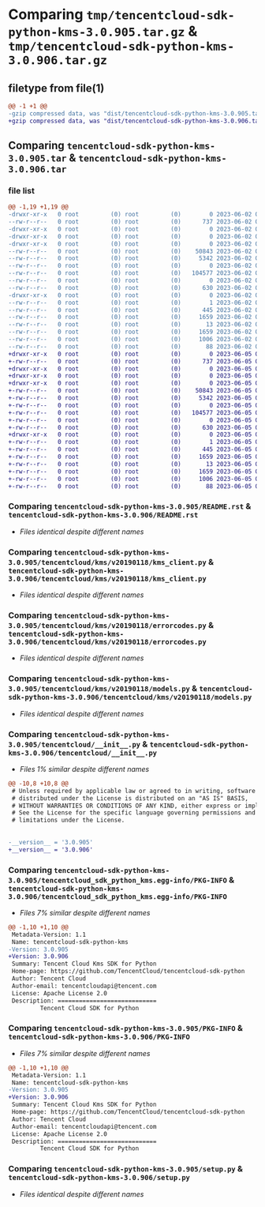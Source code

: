 # Comparing `tmp/tencentcloud-sdk-python-kms-3.0.905.tar.gz` & `tmp/tencentcloud-sdk-python-kms-3.0.906.tar.gz`

## filetype from file(1)

```diff
@@ -1 +1 @@
-gzip compressed data, was "dist/tencentcloud-sdk-python-kms-3.0.905.tar", last modified: Fri Jun  2 00:32:02 2023, max compression
+gzip compressed data, was "dist/tencentcloud-sdk-python-kms-3.0.906.tar", last modified: Mon Jun  5 00:37:28 2023, max compression
```

## Comparing `tencentcloud-sdk-python-kms-3.0.905.tar` & `tencentcloud-sdk-python-kms-3.0.906.tar`

### file list

```diff
@@ -1,19 +1,19 @@
-drwxr-xr-x   0 root         (0) root         (0)        0 2023-06-02 00:32:02.000000 tencentcloud-sdk-python-kms-3.0.905/
--rw-r--r--   0 root         (0) root         (0)      737 2023-06-02 00:32:02.000000 tencentcloud-sdk-python-kms-3.0.905/README.rst
-drwxr-xr-x   0 root         (0) root         (0)        0 2023-06-02 00:32:02.000000 tencentcloud-sdk-python-kms-3.0.905/tencentcloud/
-drwxr-xr-x   0 root         (0) root         (0)        0 2023-06-02 00:32:02.000000 tencentcloud-sdk-python-kms-3.0.905/tencentcloud/kms/
-drwxr-xr-x   0 root         (0) root         (0)        0 2023-06-02 00:32:02.000000 tencentcloud-sdk-python-kms-3.0.905/tencentcloud/kms/v20190118/
--rw-r--r--   0 root         (0) root         (0)    50843 2023-06-02 00:32:02.000000 tencentcloud-sdk-python-kms-3.0.905/tencentcloud/kms/v20190118/kms_client.py
--rw-r--r--   0 root         (0) root         (0)     5342 2023-06-02 00:32:02.000000 tencentcloud-sdk-python-kms-3.0.905/tencentcloud/kms/v20190118/errorcodes.py
--rw-r--r--   0 root         (0) root         (0)        0 2023-06-02 00:32:02.000000 tencentcloud-sdk-python-kms-3.0.905/tencentcloud/kms/v20190118/__init__.py
--rw-r--r--   0 root         (0) root         (0)   104577 2023-06-02 00:32:02.000000 tencentcloud-sdk-python-kms-3.0.905/tencentcloud/kms/v20190118/models.py
--rw-r--r--   0 root         (0) root         (0)        0 2023-06-02 00:32:02.000000 tencentcloud-sdk-python-kms-3.0.905/tencentcloud/kms/__init__.py
--rw-r--r--   0 root         (0) root         (0)      630 2023-06-02 00:32:02.000000 tencentcloud-sdk-python-kms-3.0.905/tencentcloud/__init__.py
-drwxr-xr-x   0 root         (0) root         (0)        0 2023-06-02 00:32:02.000000 tencentcloud-sdk-python-kms-3.0.905/tencentcloud_sdk_python_kms.egg-info/
--rw-r--r--   0 root         (0) root         (0)        1 2023-06-02 00:32:02.000000 tencentcloud-sdk-python-kms-3.0.905/tencentcloud_sdk_python_kms.egg-info/dependency_links.txt
--rw-r--r--   0 root         (0) root         (0)      445 2023-06-02 00:32:02.000000 tencentcloud-sdk-python-kms-3.0.905/tencentcloud_sdk_python_kms.egg-info/SOURCES.txt
--rw-r--r--   0 root         (0) root         (0)     1659 2023-06-02 00:32:02.000000 tencentcloud-sdk-python-kms-3.0.905/tencentcloud_sdk_python_kms.egg-info/PKG-INFO
--rw-r--r--   0 root         (0) root         (0)       13 2023-06-02 00:32:02.000000 tencentcloud-sdk-python-kms-3.0.905/tencentcloud_sdk_python_kms.egg-info/top_level.txt
--rw-r--r--   0 root         (0) root         (0)     1659 2023-06-02 00:32:02.000000 tencentcloud-sdk-python-kms-3.0.905/PKG-INFO
--rw-r--r--   0 root         (0) root         (0)     1006 2023-06-02 00:32:02.000000 tencentcloud-sdk-python-kms-3.0.905/setup.py
--rw-r--r--   0 root         (0) root         (0)       88 2023-06-02 00:32:02.000000 tencentcloud-sdk-python-kms-3.0.905/setup.cfg
+drwxr-xr-x   0 root         (0) root         (0)        0 2023-06-05 00:37:28.000000 tencentcloud-sdk-python-kms-3.0.906/
+-rw-r--r--   0 root         (0) root         (0)      737 2023-06-05 00:37:28.000000 tencentcloud-sdk-python-kms-3.0.906/README.rst
+drwxr-xr-x   0 root         (0) root         (0)        0 2023-06-05 00:37:28.000000 tencentcloud-sdk-python-kms-3.0.906/tencentcloud/
+drwxr-xr-x   0 root         (0) root         (0)        0 2023-06-05 00:37:28.000000 tencentcloud-sdk-python-kms-3.0.906/tencentcloud/kms/
+drwxr-xr-x   0 root         (0) root         (0)        0 2023-06-05 00:37:28.000000 tencentcloud-sdk-python-kms-3.0.906/tencentcloud/kms/v20190118/
+-rw-r--r--   0 root         (0) root         (0)    50843 2023-06-05 00:37:28.000000 tencentcloud-sdk-python-kms-3.0.906/tencentcloud/kms/v20190118/kms_client.py
+-rw-r--r--   0 root         (0) root         (0)     5342 2023-06-05 00:37:28.000000 tencentcloud-sdk-python-kms-3.0.906/tencentcloud/kms/v20190118/errorcodes.py
+-rw-r--r--   0 root         (0) root         (0)        0 2023-06-05 00:37:28.000000 tencentcloud-sdk-python-kms-3.0.906/tencentcloud/kms/v20190118/__init__.py
+-rw-r--r--   0 root         (0) root         (0)   104577 2023-06-05 00:37:28.000000 tencentcloud-sdk-python-kms-3.0.906/tencentcloud/kms/v20190118/models.py
+-rw-r--r--   0 root         (0) root         (0)        0 2023-06-05 00:37:28.000000 tencentcloud-sdk-python-kms-3.0.906/tencentcloud/kms/__init__.py
+-rw-r--r--   0 root         (0) root         (0)      630 2023-06-05 00:37:28.000000 tencentcloud-sdk-python-kms-3.0.906/tencentcloud/__init__.py
+drwxr-xr-x   0 root         (0) root         (0)        0 2023-06-05 00:37:28.000000 tencentcloud-sdk-python-kms-3.0.906/tencentcloud_sdk_python_kms.egg-info/
+-rw-r--r--   0 root         (0) root         (0)        1 2023-06-05 00:37:28.000000 tencentcloud-sdk-python-kms-3.0.906/tencentcloud_sdk_python_kms.egg-info/dependency_links.txt
+-rw-r--r--   0 root         (0) root         (0)      445 2023-06-05 00:37:28.000000 tencentcloud-sdk-python-kms-3.0.906/tencentcloud_sdk_python_kms.egg-info/SOURCES.txt
+-rw-r--r--   0 root         (0) root         (0)     1659 2023-06-05 00:37:28.000000 tencentcloud-sdk-python-kms-3.0.906/tencentcloud_sdk_python_kms.egg-info/PKG-INFO
+-rw-r--r--   0 root         (0) root         (0)       13 2023-06-05 00:37:28.000000 tencentcloud-sdk-python-kms-3.0.906/tencentcloud_sdk_python_kms.egg-info/top_level.txt
+-rw-r--r--   0 root         (0) root         (0)     1659 2023-06-05 00:37:28.000000 tencentcloud-sdk-python-kms-3.0.906/PKG-INFO
+-rw-r--r--   0 root         (0) root         (0)     1006 2023-06-05 00:37:28.000000 tencentcloud-sdk-python-kms-3.0.906/setup.py
+-rw-r--r--   0 root         (0) root         (0)       88 2023-06-05 00:37:28.000000 tencentcloud-sdk-python-kms-3.0.906/setup.cfg
```

### Comparing `tencentcloud-sdk-python-kms-3.0.905/README.rst` & `tencentcloud-sdk-python-kms-3.0.906/README.rst`

 * *Files identical despite different names*

### Comparing `tencentcloud-sdk-python-kms-3.0.905/tencentcloud/kms/v20190118/kms_client.py` & `tencentcloud-sdk-python-kms-3.0.906/tencentcloud/kms/v20190118/kms_client.py`

 * *Files identical despite different names*

### Comparing `tencentcloud-sdk-python-kms-3.0.905/tencentcloud/kms/v20190118/errorcodes.py` & `tencentcloud-sdk-python-kms-3.0.906/tencentcloud/kms/v20190118/errorcodes.py`

 * *Files identical despite different names*

### Comparing `tencentcloud-sdk-python-kms-3.0.905/tencentcloud/kms/v20190118/models.py` & `tencentcloud-sdk-python-kms-3.0.906/tencentcloud/kms/v20190118/models.py`

 * *Files identical despite different names*

### Comparing `tencentcloud-sdk-python-kms-3.0.905/tencentcloud/__init__.py` & `tencentcloud-sdk-python-kms-3.0.906/tencentcloud/__init__.py`

 * *Files 1% similar despite different names*

```diff
@@ -10,8 +10,8 @@
 # Unless required by applicable law or agreed to in writing, software
 # distributed under the License is distributed on an "AS IS" BASIS,
 # WITHOUT WARRANTIES OR CONDITIONS OF ANY KIND, either express or implied.
 # See the License for the specific language governing permissions and
 # limitations under the License.
 
 
-__version__ = '3.0.905'
+__version__ = '3.0.906'
```

### Comparing `tencentcloud-sdk-python-kms-3.0.905/tencentcloud_sdk_python_kms.egg-info/PKG-INFO` & `tencentcloud-sdk-python-kms-3.0.906/tencentcloud_sdk_python_kms.egg-info/PKG-INFO`

 * *Files 7% similar despite different names*

```diff
@@ -1,10 +1,10 @@
 Metadata-Version: 1.1
 Name: tencentcloud-sdk-python-kms
-Version: 3.0.905
+Version: 3.0.906
 Summary: Tencent Cloud Kms SDK for Python
 Home-page: https://github.com/TencentCloud/tencentcloud-sdk-python
 Author: Tencent Cloud
 Author-email: tencentcloudapi@tencent.com
 License: Apache License 2.0
 Description: ============================
         Tencent Cloud SDK for Python
```

### Comparing `tencentcloud-sdk-python-kms-3.0.905/PKG-INFO` & `tencentcloud-sdk-python-kms-3.0.906/PKG-INFO`

 * *Files 7% similar despite different names*

```diff
@@ -1,10 +1,10 @@
 Metadata-Version: 1.1
 Name: tencentcloud-sdk-python-kms
-Version: 3.0.905
+Version: 3.0.906
 Summary: Tencent Cloud Kms SDK for Python
 Home-page: https://github.com/TencentCloud/tencentcloud-sdk-python
 Author: Tencent Cloud
 Author-email: tencentcloudapi@tencent.com
 License: Apache License 2.0
 Description: ============================
         Tencent Cloud SDK for Python
```

### Comparing `tencentcloud-sdk-python-kms-3.0.905/setup.py` & `tencentcloud-sdk-python-kms-3.0.906/setup.py`

 * *Files identical despite different names*

